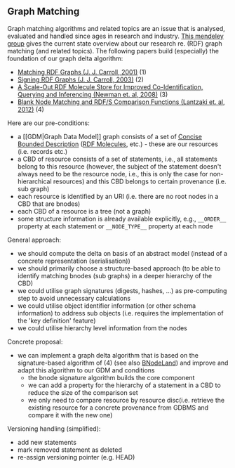 ## Graph Matching
Graph matching algorithms and related topics are an issue that is analysed, evaluated and handled since ages in research and industry. [This mendeley group](http://www.mendeley.com/groups/4592311/graph-matching/papers/) gives the current state overview about our research re. (RDF) graph matching (and related topics). The following papers build (especially) the foundation of our graph delta algorithm:
* [Matching RDF Graphs (J. J. Carroll, 2001)](http://www.mendeley.com/c/6903521084/g/4592311/carroll-2001-matching-rdf-graphs/) (1)
* [Signing RDF Graphs (J. J. Carroll, 2003)](http://www.mendeley.com/c/6903521144/g/4592311/carroll-2003-signing-rdf-graphs/) (2)
* [A Scale-Out RDF Molecule Store for Improved Co-Identification, Querying and Inferencing (Newman et. al, 2008)](http://www.mendeley.com/c/6905388344/g/4592311/newman-a-scale-out-rdf-molecule-store-for-improved-co-identification--querying-and-inferencing/) (3)
* [Blank Node Matching and RDF/S Comparison Functions (Lantzaki et. al, 2012)](http://www.mendeley.com/c/6903521094/g/4592311/tzitzikas-2012-blank-node-matching-and-rdfs-comparison-functions/) (4)

Here are our pre-conditions:
* a [[GDM|Graph Data Model]] graph consists of a set of [Concise Bounded Description](http://www.w3.org/Submission/CBD/) ([RDF Molecules](http://ebiquity.umbc.edu/paper/html/id/240/), etc.) - these are our resources (i.e. records etc.)
* a CBD of resource consists of a set of statements, i.e., all statements belong to this resource (however, the subject of the statement doesn't always need to be the resource node, i.e., this is only the case for non-hierarchical resources) and this CBD belongs to certain provenance (i.e. sub graph)
* each resource is identified by an URI (i.e. there are no root nodes in a CBD that are bnodes)
* each CBD of a resource is a tree (not a graph)
* some structure information is already available explicitly, e.g., `__ORDER__` property at each statement or `__NODE_TYPE__` property at each node

General approach:
* we should compute the delta on basis of an abstract model (instead of a concrete representation (serialisation))
* we should primarily choose a structure-based approach (to be able to identify matching bnodes (sub graphs) in a deeper hierarchy of the CBD)
* we could utilise graph signatures (digests, hashes, ...) as pre-computing step to avoid unnecessary calculations
* we could utilise object identifier information (or other schema information) to address sub objects (i.e. requires the implementation of the 'key definition' feature)
* we could utilise hierarchy level information from the nodes

Concrete proposal:
* we can implement a graph delta algorithm that is based on the signature-based algorithm of (4) (see also [BNodeLand](http://83.212.169.44/bnodeland/)) and improve and adapt this algorithm to our GDM and conditions
   * the bnode signature algorithm builds the core component
   * we can add a property for the hierarchy of a statement in a CBD to reduce the size of the comparison set
   * we only need to compare resource by resource disc(i.e. retrieve the existing resource for a concrete provenance from GDBMS and compare it with the new one)

Versioning handling (simplified):
* add new statements
* mark removed statement as deleted
* re-assign versioning pointer (e.g. HEAD)